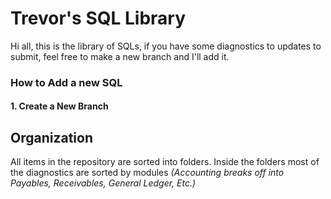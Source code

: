# Trevor's SQL Library

Hi all, this is the library of SQLs, if you have some diagnostics to updates to submit, feel free to make a new branch and I'll add it.

### How to Add a new SQL
#### 1. Create a New Branch

## Organization 

All items in the repository are sorted into folders. Inside the folders most of the diagnostics are sorted by modules *(Accounting breaks off into Payables, Receivables, General Ledger, Etc.)*
